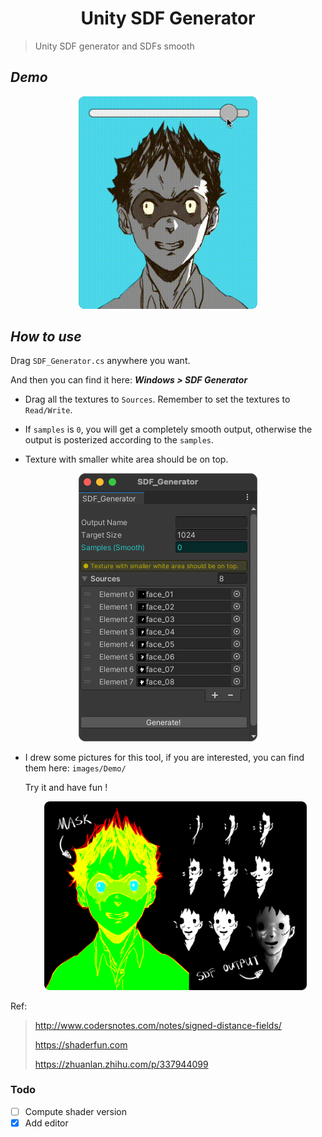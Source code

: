 <h1 align="center">Unity SDF Generator</h1>



> Unity SDF generator and SDFs smooth

<h2><em>Demo</em></h2>

<p align="center">
  <img width="286" src="https://raw.githubusercontent.com/clarkxdy/Common/main/b/images/img_SDF-Generator/face_preview.gif">
</p>




<h2><em>How to use</em></h2>

Drag `SDF_Generator.cs` anywhere you want.

 And then you can find it here: ***Windows  > SDF Generator***

- Drag all the textures to `Sources`. Remember to set the textures to `Read/Write`.
- If `samples` is `0`, you will get a completely smooth output, otherwise the output is posterized according to the `samples`. 

- Texture with smaller white area should be on top.

<p align="center">
  <img width="286" src="https://raw.githubusercontent.com/clarkxdy/Common/main/b/images/img_SDF-Generator/sdfGenerator_editorWindow.png">
</p>



- I drew some pictures for this tool, if you are interested, you can find them here:  `images/Demo/`

  Try it and have fun !

  <p align="center">
    <img width="420" src="https://github.com/clarkxdy/Common/blob/main/b/images/img_SDF-Generator/face_source.png?raw=true">
  </p>



Ref:

>http://www.codersnotes.com/notes/signed-distance-fields/
>
>https://shaderfun.com
>
>https://zhuanlan.zhihu.com/p/337944099


### Todo

- [ ] Compute shader version
- [x] Add editor
